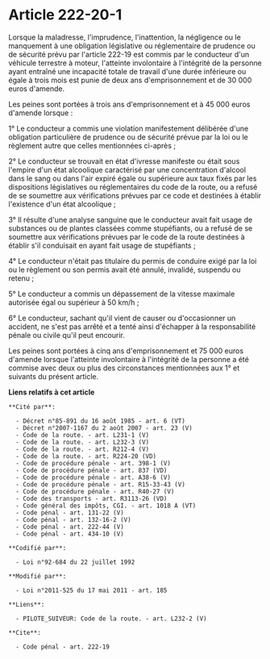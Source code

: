 # Article 222-20-1

Lorsque la maladresse, l'imprudence, l'inattention, la négligence ou le manquement à une obligation législative ou
réglementaire de prudence ou de sécurité prévu par l'article 222-19 est commis par le conducteur d'un véhicule terrestre à
moteur, l'atteinte involontaire à l'intégrité de la personne ayant entraîné une incapacité totale de travail d'une durée
inférieure ou égale à trois mois est punie de deux ans d'emprisonnement et de 30 000 euros d'amende. 

Les peines sont portées à trois ans d'emprisonnement et à 45 000 euros d'amende lorsque : 

1° Le conducteur a commis une violation manifestement délibérée d'une obligation particulière de prudence ou de sécurité
prévue par la loi ou le règlement autre que celles mentionnées ci-après ; 

2° Le conducteur se trouvait en état d'ivresse manifeste ou était sous l'empire d'un état alcoolique caractérisé par une
concentration d'alcool dans le sang ou dans l'air expiré égale ou supérieure aux taux fixés par les dispositions législatives
ou réglementaires du code de la route, ou a refusé de se soumettre aux vérifications prévues par ce code et destinées à
établir l'existence d'un état alcoolique ; 

3° Il résulte d'une analyse sanguine que le conducteur avait fait usage de substances ou de plantes classées comme
stupéfiants, ou a refusé de se soumettre aux vérifications prévues par le code de la route destinées à établir s'il
conduisait en ayant fait usage de stupéfiants ; 

4° Le conducteur n'était pas titulaire du permis de conduire exigé par la loi ou le règlement ou son permis avait été annulé,
invalidé, suspendu ou retenu ; 

5° Le conducteur a commis un dépassement de la vitesse maximale autorisée égal ou supérieur à 50 km/h ; 

6° Le conducteur, sachant qu'il vient de causer ou d'occasionner un accident, ne s'est pas arrêté et a tenté ainsi d'échapper
à la responsabilité pénale ou civile qu'il peut encourir. 

Les peines sont portées à cinq ans d'emprisonnement et 75 000 euros d'amende lorsque l'atteinte involontaire à l'intégrité de
la personne a été commise avec deux ou plus des circonstances mentionnées aux 1° et suivants du présent article.

**Liens relatifs à cet article**

	**Cité par**:

	  - Décret n°85-891 du 16 août 1985 - art. 6 (VT)
	  - Décret n°2007-1167 du 2 août 2007 - art. 23 (V)
	  - Code de la route. - art. L231-1 (V)
	  - Code de la route. - art. L232-3 (V)
	  - Code de la route. - art. R212-4 (V)
	  - Code de la route. - art. R224-20 (VD)
	  - Code de procédure pénale - art. 398-1 (V)
	  - Code de procédure pénale - art. 837 (VD)
	  - Code de procédure pénale - art. A38-6 (V)
	  - Code de procédure pénale - art. R15-33-43 (V)
	  - Code de procédure pénale - art. R40-27 (V)
	  - Code des transports - art. R3113-26 (VD)
	  - Code général des impôts, CGI. - art. 1018 A (VT)
	  - Code pénal - art. 131-22 (V)
	  - Code pénal - art. 132-16-2 (V)
	  - Code pénal - art. 222-44 (V)
	  - Code pénal - art. 434-10 (V)

	**Codifié par**:

	  - Loi n°92-684 du 22 juillet 1992

	**Modifié par**:

	  - Loi n°2011-525 du 17 mai 2011 - art. 185

	**Liens**:

	  - PILOTE_SUIVEUR: Code de la route. - art. L232-2 (V)

	**Cite**:

	  - Code pénal - art. 222-19
